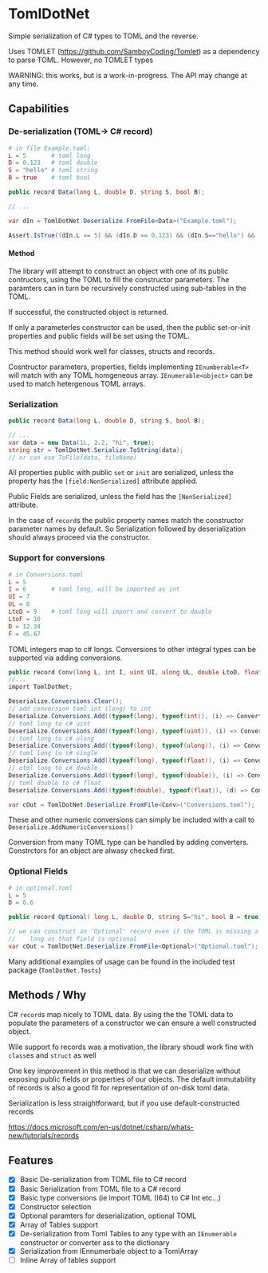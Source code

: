 # TomlDotNet

Simple serialization of C# types to TOML and the reverse.

Uses TOMLET (https://github.com/SamboyCoding/Tomlet) as a dependency to 
parse TOML.  However, no TOMLET types 

WARNING: this works, but is a work-in-progress. The API may change at any time.

## Capabilities

### De-serialization (TOML-> C# record)

```TOML
# in file Example.toml: 
L = 5		# toml long
D = 0.123	# toml double
S = "hello"	# toml string
B = true	# toml bool
```

```csharp
public record Data(long L, double D, string S, bool B);

// ...

var dIn = TomlDotNet.Deserialize.FromFile<Data>("Example.toml");

Assert.IsTrue((dIn.L == 5) && (dIn.D == 0.123) && (dIn.S=="hello") && (dIn.B == true));
```

#### Method

The library will attempt to construct an object with one of its public contructors, using 
the TOML to fill the constructor parameters. The paramters can in turn be recursively constructed
using sub-tables in the TOML.

If successful, the constructed object is returned.  

If only a parameterles constructor can be used, then the public set-or-init properties and 
public fields will be set using the TOML.

This method should work well for classes, structs and records.

Cosntructor parameters, properties, fields implementing `IEnumberable<T>` will match with any TOML homgeneous array.
`IEnumerable<object>` can be used to match hetergenous TOML arrays.

### Serialization

```csharp
public record Data(long L, double D, string S, bool B);

// ...
var data = new Data(1L, 2.2, "hi", true);
string str = TomlDotNet.Serialize.ToString(data);
// or can use ToFile(data, fileName)
```

All properties public with  public `set` or `init` are serialized, unless the 
property has the `[field:NonSerialized]` attribute applied.

Public Fields are serialized, unless the field has the `[NonSerialized]` attribute.

In the case of `record`s the public property names match the constructor 
parameter names by default. So Serialization followed by deserialization should 
always proceed via the constructor.

### Support for conversions

```TOML
# in Conversions.toml
L = 5
I = 6       # toml long, will be imported as int
UI = 7
UL = 8
LtoD = 9    # toml long will import and convert to double
LtoF = 10
D = 12.34
F = 45.67
```

TOML integers map to c# longs. Conversions to other integral types can be 
supported via adding conversions.

```csharp
public record Conv(long L, int I, uint UI, ulong UL, double LtoD, float LtoF, double D, float F);
//...
import TomlDotNet;

Deserialize.Conversions.Clear();
// add conversion toml int (long) to int
Deserialize.Conversions.Add((typeof(long), typeof(int)), (i) => Convert.ToInt32((long)i));
// toml long to c# uint
Deserialize.Conversions.Add((typeof(long), typeof(uint)), (i) => Convert.ToUInt32((long)i));
// toml long to c# ulong
Deserialize.Conversions.Add((typeof(long), typeof(ulong)), (i) => Convert.ToUInt64((long)i));
// toml long to c# single
Deserialize.Conversions.Add((typeof(long), typeof(float)), (i) => Convert.ToSingle((long)i));
// otml long to c# double
Deserialize.Conversions.Add((typeof(long), typeof(double)), (i) => Convert.ToDouble((long)i));
// toml double to c# float
Deserialize.Conversions.Add((typeof(double), typeof(float)), (d) => Convert.ToSingle((double)d));

var cOut = TomlDotNet.Deserialize.FromFile<Conv>("Conversions.toml"); 
```

These and other numeric conversions can simply be included with a call to `Deserialize.AddNumericConversions()`

Conversion from many TOML type can be handled by adding converters. 
Constrctors for an object are alwasy checked first.

### Optional Fields

```TOML
# in optional.toml
L = 5
D = 6.6
```

```csharp
public record Optional( long L, double D, string S="hi", bool B = true);

// we can construct an 'Optional' record even if the TOML is missing a field as 
//    long as that field is optional
var cOut = TomlDotNet.Deserialize.FromFile<Optional>("Optional.toml");
```

Many additional examples of usage can be found in the included test package (`TomlDotNet.Tests`)

## Methods / Why

C# `record`s map nicely to TOML data. By using the the TOML data to populate
the parameters of a constructor we can ensure a well constructed object.

Wile support fo records was a motivation, the library shoudl work fine with 
`class`es and `struct` as well

One key improvement in this method is that we can deserialize without exposing public fields
 or properties of our objects. The default immutability of records is also a good fit for 
 representation of on-disk toml data.

Serialization is less straightforward, but if you use default-constructed records

<https://docs.microsoft.com/en-us/dotnet/csharp/whats-new/tutorials/records>

## Features

- [X] Basic De-serialization from TOML file to C# record
- [X] Basic Serialization from TOML file to a C# record
- [X] Basic type conversions (ie import TOML (I64) to C# Int etc...)
- [X] Constructor selection
- [X] Optional paramters for deserialization, optional TOML
- [X] Array of Tables support
- [X] De-serialization from Toml Tables to any type with an `IEnumerable` constructor or converter ass to the dictionary
- [X] Serialization from IEnnumerbale object to a TomlArray
- [ ] Inline Array of tables support
